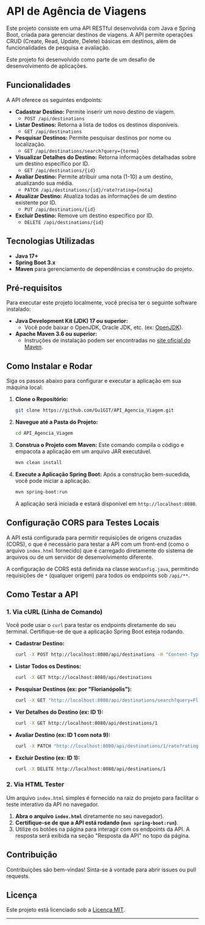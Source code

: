 # API de Agência de Viagens

Este projeto consiste em uma API RESTful desenvolvida com Java e Spring Boot, criada para gerenciar destinos de viagens. A API permite operações CRUD (Create, Read, Update, Delete) básicas em destinos, além de funcionalidades de pesquisa e avaliação.

Este projeto foi desenvolvido como parte de um desafio de desenvolvimento de aplicações.

## Funcionalidades

A API oferece os seguintes endpoints:

* **Cadastrar Destino:** Permite inserir um novo destino de viagem.
    * `POST /api/destinations`
* **Listar Destinos:** Retorna a lista de todos os destinos disponíveis.
    * `GET /api/destinations`
* **Pesquisar Destinos:** Permite pesquisar destinos por nome ou localização.
    * `GET /api/destinations/search?query={termo}`
* **Visualizar Detalhes do Destino:** Retorna informações detalhadas sobre um destino específico por ID.
    * `GET /api/destinations/{id}`
* **Avaliar Destino:** Permite atribuir uma nota (1-10) a um destino, atualizando sua média.
    * `PATCH /api/destinations/{id}/rate?rating={nota}`
* **Atualizar Destino:** Atualiza todas as informações de um destino existente por ID.
    * `PUT /api/destinations/{id}`
* **Excluir Destino:** Remove um destino específico por ID.
    * `DELETE /api/destinations/{id}`

## Tecnologias Utilizadas

* **Java 17+**
* **Spring Boot 3.x**
* **Maven** para gerenciamento de dependências e construção do projeto.

## Pré-requisitos

Para executar este projeto localmente, você precisa ter o seguinte software instalado:

* **Java Development Kit (JDK) 17 ou superior:**
    * Você pode baixar o OpenJDK, Oracle JDK, etc. (ex: [OpenJDK](https://openjdk.org/)).
* **Apache Maven 3.6 ou superior:**
    * Instruções de instalação podem ser encontradas no [site oficial do Maven](https://maven.apache.org/install.html).

## Como Instalar e Rodar

Siga os passos abaixo para configurar e executar a aplicação em sua máquina local:

1.  **Clone o Repositório:**
    ```bash
    git clone https://github.com/Gu1GIT/API_Agencia_Viagem.git
    ```
  
2.  **Navegue até a Pasta do Projeto:**
    ```bash
    cd API_Agencia_Viagem
    ```

3.  **Construa o Projeto com Maven:**
    Este comando compila o código e empacota a aplicação em um arquivo JAR executável.
    ```bash
    mvn clean install
    ```

4.  **Execute a Aplicação Spring Boot:**
    Após a construção bem-sucedida, você pode iniciar a aplicação.
    ```bash
    mvn spring-boot:run
    ```
    A aplicação será iniciada e estará disponível em `http://localhost:8080`.

## Configuração CORS para Testes Locais

A API está configurada para permitir requisições de origens cruzadas (CORS), o que é necessário para testar a API com um front-end (como o arquivo `index.html` fornecido) que é carregado diretamente do sistema de arquivos ou de um servidor de desenvolvimento diferente.

A configuração de CORS está definida na classe `WebConfig.java`, permitindo requisições de `*` (qualquer origem) para todos os endpoints sob `/api/**`.

## Como Testar a API

### 1. Via cURL (Linha de Comando)

Você pode usar o `curl` para testar os endpoints diretamente do seu terminal. Certifique-se de que a aplicação Spring Boot esteja rodando.

* **Cadastrar Destino:**
    ```bash
    curl -X POST http://localhost:8080/api/destinations -H "Content-Type: application/json" -d "{\"name\": \"Praia da Joaquina\", \"location\": \"Florianópolis, Brasil\", \"description\": \"Famosa pelas dunas e surf.\"}"
    ```
* **Listar Todos os Destinos:**
    ```bash
    curl -X GET http://localhost:8080/api/destinations
    ```
* **Pesquisar Destinos (ex: por "Florianópolis"):**
    ```bash
    curl -X GET "http://localhost:8080/api/destinations/search?query=Florian"
    ```
* **Ver Detalhes do Destino (ex: ID 1):**
    ```bash
    curl -X GET http://localhost:8080/api/destinations/1
    ```
* **Avaliar Destino (ex: ID 1 com nota 9):**
    ```bash
    curl -X PATCH "http://localhost:8080/api/destinations/1/rate?rating=9"
    ```
* **Excluir Destino (ex: ID 1):**
    ```bash
    curl -X DELETE http://localhost:8080/api/destinations/1
    ```

### 2. Via HTML Tester

Um arquivo `index.html` simples é fornecido na raiz do projeto para facilitar o teste interativo da API no navegador.

1.  **Abra o arquivo `index.html`** diretamente no seu navegador).
2.  **Certifique-se de que a API está rodando (`mvn spring-boot:run`)**.
3.  Utilize os botões na página para interagir com os endpoints da API. A resposta será exibida na seção "Resposta da API" no topo da página.

## Contribuição

Contribuições são bem-vindas! Sinta-se à vontade para abrir issues ou pull requests.

## Licença

Este projeto está licenciado sob a [Licença MIT](LICENSE).

---

